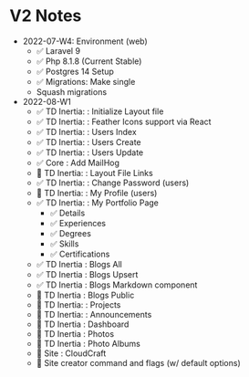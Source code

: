 # V2 Notes

- 2022-07-W4: Environment (web)
    - ✅ Laravel 9
    - ✅ Php 8.1.8 (Current Stable)
    - ✅ Postgres 14 Setup
    - ✅ Migrations: Make single
    - Squash migrations
- 2022-08-W1
    - ✅ TD Inertia: : Initialize Layout file
    - ✅ TD Inertia: : Feather Icons support via React
    - ✅ TD Inertia: : Users Index
    - ✅ TD Inertia: : Users Create
    - ✅ TD Inertia: : Users Update
    - ✅ Core        : Add MailHog
    - 🚧 TD Inertia: : Layout File Links
    - ✅ TD Inertia: : Change Password (users)
    - 🚧 TD Inertia: : My Profile (users)
    - ✅ TD Inertia: : My Portfolio Page
        - ✅ Details
        - ✅ Experiences
        - ✅ Degrees
        - ✅ Skills
        - ✅ Certifications
    - ✅ TD Inertia  : Blogs All
    - ✅ TD Inertia  : Blogs Upsert
    - ✅ TD Inertia  : Blogs Markdown component
    - 🚧 TD Inertia  : Blogs Public
    - 🚧 TD Inertia: : Projects
    - 🚧 TD Inertia: : Announcements
    - 🚧 TD Inertia  : Dashboard
    - 🚧 TD Inertia  : Photos
    - 🚧 TD Inertia  : Photo Albums
    - 🚧 Site        : CloudCraft
    - 🚧 Site creator command and flags (w/ default options)
